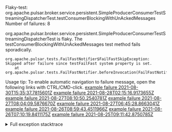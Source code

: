         
Flaky-test: org.apache.pulsar.broker.service.persistent.SimpleProducerConsumerTestStreamingDispatcherTest.testConsumerBlockingWithUnAckedMessages
Number of failures: 8

org.apache.pulsar.broker.service.persistent.SimpleProducerConsumerTestStreamingDispatcherTest is flaky. The testConsumerBlockingWithUnAckedMessages test method fails sporadically.

```
org.apache.pulsar.tests.FailFastNotifier$FailFastSkipException: Skipped after failure since testFailFast system property is set.
	at org.apache.pulsar.tests.FailFastNotifier.beforeInvocation(FailFastNotifier.java:88)

```

Usage tip: To enable automatic navigation to failure message, open the following links with CTRL/CMD-click.
[example failure 2021-08-30T15:35:37.7815601Z](https://github.com/apache/pulsar/runs/3463119398?check_suite_focus=true#step:9:2459)
[example failure 2021-08-28T02:15:16.9173655Z](https://github.com/apache/pulsar/runs/3448473880?check_suite_focus=true#step:9:1456)
[example failure 2021-08-27T08:10:50.2540781Z](https://github.com/apache/pulsar/runs/3440980370?check_suite_focus=true#step:9:1527)
[example failure 2021-08-27T08:04:09.5876670Z](https://github.com/apache/pulsar/runs/3440855241?check_suite_focus=true#step:9:1452)
[example failure 2021-08-27T06:45:28.8663041Z](https://github.com/apache/pulsar/runs/3440411158?check_suite_focus=true#step:9:1453)
[example failure 2021-08-26T08:59:43.4511966Z](https://github.com/apache/pulsar/runs/3430539961?check_suite_focus=true#step:9:2162)
[example failure 2021-08-26T07:10:19.8411175Z](https://github.com/apache/pulsar/runs/3429892136?check_suite_focus=true#step:9:1514)
[example failure 2021-08-25T09:11:42.8750785Z](https://github.com/apache/pulsar/runs/3420085427?check_suite_focus=true#step:10:1458)


<details>
<summary>Full exception stacktrace</summary>
<code><pre>
org.apache.pulsar.tests.FailFastNotifier$FailFastSkipException: Skipped after failure since testFailFast system property is set.
	at org.apache.pulsar.tests.FailFastNotifier.beforeInvocation(FailFastNotifier.java:88)

</pre></code>
</details>

